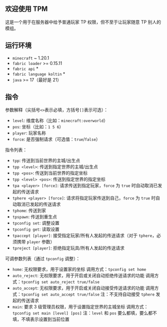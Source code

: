 ## 欢迎使用 TPM

这是一个用于在服务器中给予普通玩家 TP 权限，但不至于让玩家随意 TP 别人的模组。

## 运行环境

+ `minecraft` ~ 1.20.1
+ `fabric loader` >= 0.15.11
+ `fabric api` *
+ `fabric language koltin` *
+ `java` >= 17（最好是 21）

## 指令

参数解释（尖括号`<>`表示必填，方括号`[]`表示可选）：

+ `level`: 维度名称（比如：`minecraft:overworld`）
+ `pos`: 坐标（比如：`1 5 6`）
+ `player`: 玩家名称
+ `force`: 是否强制请求（可选值：`true`/`false`）

指令列表：

+ `tpp`: 传送到当前世界的主城/出生点
+ `tpp <level>`: 传送到指定世界的主城/出生点
+ `tpp <pos>`: 传送到当前世界的指定坐标
+ `tpp <level> <pos>`: 传送到指定世界的指定坐标
+ `tpa <player> [force]`: 请求传送到指定玩家，`force` 为 `true` 时自动取消已发起的传送请求
+ `tphere <player> [force]`: 请求将指定玩家传送到自己，`force` 为 `true` 时自动取消已发起的传送请求
+ `tphome`: 传送到家
+ `tpspawn`: 传送到重生点
+ `tpconfig set`: 调整设置
+ `tpconfig get`: 读取设置
+ `tpaccept [player]`: 接受指定玩家/所有人发起的传送请求（对于 `tphere`，必须携带 `player` 参数）
+ `tpreject [player]`: 拒绝指定玩具/所有人发起的传送请求

可调参数列表（通过 `tpconfig` 调整）：

+ `home`: 无权限要求，用于设置家的坐标
    调用方式：`tpconfig set home`
+ `auto_reject`: 无权限要求，用于开启或关闭自动拒绝传送请求的功能
    调用方式：`tpconfig set auto_reject true/false`
+ `auto_accept`: 无权限要求，用于开启或关闭自动接受传送请求的功能
    调用方式：`tpconfig set auto_accept true/false`
    注：不支持自动接受 `tphere` 发起的传送请求
+ `main`: 要求 3 级管理员权限，用于设置指定世界的主城坐标
    调用方式：`tpconfig set main [level] [pos]`
    注：`level` 和 `pos` 要么都填，要么都不填，不填表示设置到当前位置